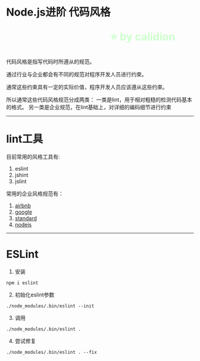 <!--
$theme: gaia
template: gaia
-->


Node.js进阶
代码风格<p style="text-align:right;font-size:28px;margin-right:50px;color:#cFc;">:star: by calidion</p>
===
代码风格是指写代码时所遵从的规范。

通过行业与企业都会有不同的规范对程序开发人员进行约束。

通常这些约束具有一定的实际价值，程序开发人员应该遵从这些约束。

所以通常这些代码风格规范分成两类：
一类是lint，用于相对粗糙的检测代码基本的格式。
另一类是企业规范，在lint基础上，对详细的编码细节进行约束


---
lint工具
===

目前常用的风格工具有:
1. eslint
2. jshint
3. jslint


常用的企业风格规范有：

1. [airbnb](https://github.com/airbnb/javascript)
2. [google](https://google.github.io/styleguide/jsguide.html)
3. [standard](https://standardjs.com/)
4. [nodejs](https://github.com/felixge/node-style-guide)

---
ESLint
===
1. 安装
```
npm i eslint
```
2. 初始化eslint参数

```
./node_modules/.bin/eslint --init
```

3. 调用
```
./node_modules/.bin/eslint .
```

4. 尝试修复
```
./node_modules/.bin/eslint . --fix
```

